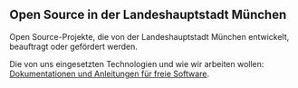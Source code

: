 ## Open Source in der Landeshauptstadt München

Open Source-Projekte, die von der Landeshauptstadt München entwickelt, beauftragt oder gefördert werden.

Die von uns eingesetzten Technologien und wie wir arbeiten wollen: [Dokumentationen und Anleitungen für freie Software](https://github.com/it-at-m/open-source-docs-and-help).

